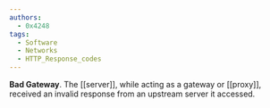 ```yaml
---
authors: 
  - 0x4248
tags:
  - Software
  - Networks
  - HTTP_Response_codes
---
```

**Bad Gateway**. The [[server]], while acting as a gateway or [[proxy]], received an invalid response from an upstream server it accessed.

